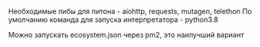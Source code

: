 Необходимые либы для питона - aiohttp, requests, mutagen, telethon
По умолчанию команда для запуска интерпретатора - python3.8

Можно запускать ecosystem.json через pm2, это наилучший вариант